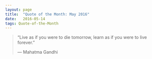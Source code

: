 ```yaml
---
layout:	page
title:	"Quote of the Month: May 2016"
date:	2016-05-14
tags: Quote-of-the-Month
---
```

  
> “Live as if you were to die tomorrow, learn as if you were to live forever.”
> 
> — Mahatma Gandhi  